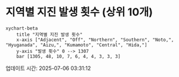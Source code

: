 # 지역별 지진 발생 횟수 (상위 10개)

```mermaid
xychart-beta
    title "지역별 지진 발생 횟수"
    x-axis ["Adjacent", "Off", "Northern", "Southern", "Noto,", "Hyuganada", "Aizu,", "Kumamoto", "Central", "Hida,"]
    y-axis "발생 횟수" 0 --> 1307
    bar [1305, 48, 10, 7, 6, 4, 4, 3, 3, 3]
```

업데이트 시간: 2025-07-06 03:31:12
